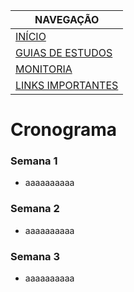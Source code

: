 |  NAVEGAÇÃO 	|
|---	        |
|  [INÍCIO](../) 	        |
|  [GUIAS DE ESTUDOS]() 	        |
|  [MONITORIA](../monitoria)	        |
|   [LINKS IMPORTANTES](../links-importantes)	        |


# Cronograma

### Semana 1
* aaaaaaaaaa

### Semana 2
* aaaaaaaaaa

### Semana 3
* aaaaaaaaaa
